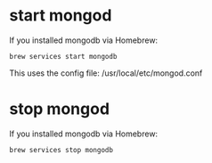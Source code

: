 # start mongod
If you installed mongodb via Homebrew:
```
brew services start mongodb
```
This uses the config file: /usr/local/etc/mongod.conf

# stop mongod
If you installed mongodb via Homebrew:
```
brew services stop mongodb
```
